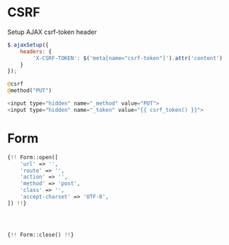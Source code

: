 # CSRF
Setup AJAX csrf-token header
```js
$.ajaxSetup({
    headers: {
        'X-CSRF-TOKEN': $('meta[name="csrf-token"]').attr('content')
    }
});
```

```php
@csrf
@method("PUT")

<input type="hidden" name="_method" value="PUT">
<input type="hidden" name="_token" value="{{ csrf_token() }}">
```

# Form
```php
{!! Form::open([
	'url' => '',
	'route' => '',
	'action' => '',
	'method' => 'post',
	'class' => '',
	'accept-charset' => 'UTF-8',
]) !!}




{!! Form::close() !!}
```
